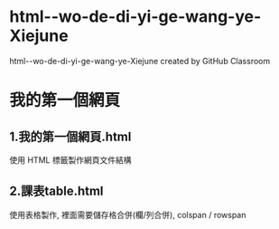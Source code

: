 # html--wo-de-di-yi-ge-wang-ye-Xiejune
html--wo-de-di-yi-ge-wang-ye-Xiejune created by GitHub Classroom

# 我的第一個網頁

## 1.我的第一個網頁.html
使用 HTML 標籤製作網頁文件結構

## 2.課表table.html
使用表格製作, 裡面需要儲存格合併(欄/列合併), colspan / rowspan
